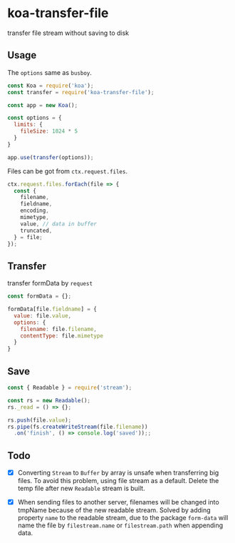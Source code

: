 # koa-transfer-file
transfer file stream without saving to disk

## Usage
The `options` same as `busboy`.
```js
const Koa = require('koa');
const transfer = require('koa-transfer-file');

const app = new Koa();

const options = {
  limits: {
    fileSize: 1024 * 5
  }
}

app.use(transfer(options));
```

Files can be got from `ctx.request.files`.
```js
ctx.request.files.forEach(file => {
  const {
    filename,
    fieldname,
    encoding,
    mimetype,
    value, // data in buffer
    truncated,
  } = file;
});
```

## Transfer
transfer formData by `request`
```js
const formData = {};

formData[file.fieldname] = {
  value: file.value,
  options: {
    filename: file.filename,
    contentType: file.mimetype
  }
}
```

## Save

```js
const { Readable } = require('stream');

const rs = new Readable();
rs._read = () => {};

rs.push(file.value);
rs.pipe(fs.createWriteStream(file.filename))
  .on('finish', () => console.log('saved'));;
```

## Todo

- [x] Converting `Stream` to `Buffer` by array is unsafe when transferring big files. To avoid this problem, using file stream as a default. Delete the temp file after new `Readable` stream is built.

- [x] When sending files to another server, filenames will be changed into tmpName because of the new readable stream. Solved by adding property `name` to the readable stream, due to the package `form-data` will name the file by `filestream.name` or `filestream.path` when appending data.
